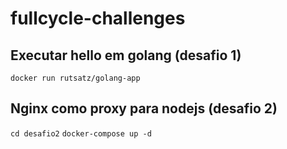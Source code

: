 # fullcycle-challenges

## Executar hello em golang (desafio 1)
`docker run rutsatz/golang-app`

## Nginx como proxy para nodejs (desafio 2)
`cd desafio2`
`docker-compose up -d`
